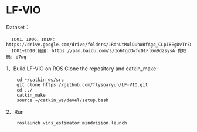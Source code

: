 # LF-VIO

Dataset：
```
  ID01、ID06、ID10：https://drive.google.com/drive/folders/1RdnUtMulDuhWBfAgq_CLp18EgDvTrZ89
  ID01~ID10:链接: https://pan.baidu.com/s/1o6TgcDwfcDIFl6n9dzsysA 提取码: d7wq 
```

1、Build LF-VIO on ROS
Clone the repository and catkin_make:
```
    cd ~/catkin_ws/src
    git clone https://github.com/flysoaryun/LF-VIO.git
    cd ../
    catkin_make
    source ~/catkin_ws/devel/setup.bash
```

2、Run
```
    roslaunch vins_estimator mindvision.launch
```
